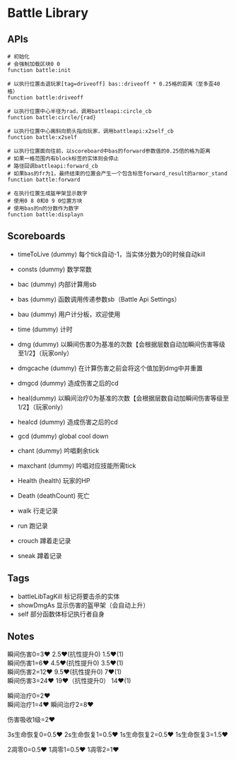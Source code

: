 # Battle Library

## APIs

```mcfunction
# 初始化
# 会强制加载区块0 0 
function battle:init

# 以执行位置击退玩家[tag=driveoff] bas::driveoff * 0.25格的距离（至多歪40格）
function battle:driveoff

# 以执行位置中心半径为rad，调用battleapi:circle_cb
function battle:circle/{rad}

# 以执行位置中心画斜向箭头指向玩家，调用battleapi:x2self_cb
function battle:x2self

# 以执行位置面向往前，以scoreboard中bas的forward参数值的0.25倍的格为距离
# 如果一格范围内有block标签的实体则会停止
# 路径回调battleapi:forward_cb
# 如果bas的fr为1，最终结束的位置会产生一个包含标签forward_result的armor_stand
function battle:forward

# 在执行位置生成盔甲架显示数字
# 使用0 8 0和0 9 0位置方块
# 使用bas的n的分数作为数字
function battle:displayn
```

## Scoreboards

* timeToLive (dummy) 每个tick自动-1，当实体分数为0的时候自动kill
* consts (dummy) 数学常数
* bac (dummy) 内部计算用sb
* bas (dummy) 函数调用传递参数sb（Battle Api Settings）
* bau (dummy) 用户计分板，欢迎使用
* time (dummy) 计时
* dmg (dummy) 以瞬间伤害0为基准的次数【会根据层数自动加瞬间伤害等级至1/2】（玩家only）
* dmgcache (dummy) 在计算伤害之前会将这个值加到dmg中并重置
* dmgcd (dummy) 造成伤害之后的cd
* heal(dummy) 以瞬间治疗0为基准的次数【会根据层数自动加瞬间伤害等级至1/2】（玩家only）
* healcd (dummy) 造成伤害之后的cd
* gcd (dummy) global cool down
* chant (dummy) 吟唱剩余tick
* maxchant (dummy) 吟唱对应技能所需tick

* Health (health) 玩家的HP
* Death (deathCount) 死亡
* walk 行走记录
* run 跑记录
* crouch 蹲着走记录
* sneak 蹲着记录

## Tags

* battleLibTagKill 标记将要击杀的实体
* showDmgAs 显示伤害的盔甲架（会自动上升）
* self 部分函数体标记执行者自身

## Notes

瞬间伤害0=3♥ 2.5♥(抗性提升0)  1.5♥(1)  
瞬间伤害1=6♥ 4.5♥(抗性提升0)  3.5♥(1)  
瞬间伤害2=12♥ 9.5♥(抗性提升0) 7♥(1)  
瞬间伤害3=24♥ 19♥（抗性提升0） 14♥(1)

瞬间治疗0=2♥  
瞬间治疗1=4♥
瞬间治疗2=8♥

伤害吸收1级=2♥

3s生命恢复0=0.5♥
2s生命恢复1=0.5♥
1s生命恢复2=0.5♥
1s生命恢复3=1.5♥

2凋零0=0.5♥
1凋零1=0.5♥
1凋零2=1♥